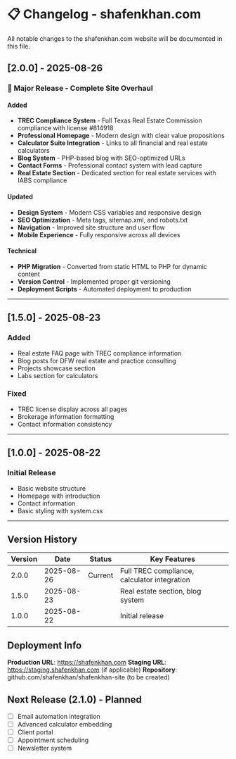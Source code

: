 # 📋 Changelog - shafenkhan.com

All notable changes to the shafenkhan.com website will be documented in this file.

## [2.0.0] - 2025-08-26

### 🚀 Major Release - Complete Site Overhaul

#### Added
- **TREC Compliance System** - Full Texas Real Estate Commission compliance with license #814918
- **Professional Homepage** - Modern design with clear value propositions
- **Calculator Suite Integration** - Links to all financial and real estate calculators
- **Blog System** - PHP-based blog with SEO-optimized URLs
- **Contact Forms** - Professional contact system with lead capture
- **Real Estate Section** - Dedicated section for real estate services with IABS compliance

#### Updated
- **Design System** - Modern CSS variables and responsive design
- **SEO Optimization** - Meta tags, sitemap.xml, and robots.txt
- **Navigation** - Improved site structure and user flow
- **Mobile Experience** - Fully responsive across all devices

#### Technical
- **PHP Migration** - Converted from static HTML to PHP for dynamic content
- **Version Control** - Implemented proper git versioning
- **Deployment Scripts** - Automated deployment to production

---

## [1.5.0] - 2025-08-23

### Added
- Real estate FAQ page with TREC compliance information
- Blog posts for DFW real estate and practice consulting
- Projects showcase section
- Labs section for calculators

### Fixed
- TREC license display across all pages
- Brokerage information formatting
- Contact information consistency

---

## [1.0.0] - 2025-08-22

### Initial Release
- Basic website structure
- Homepage with introduction
- Contact information
- Basic styling with system.css

---

## Version History

| Version | Date | Status | Key Features |
|---------|------|--------|--------------|
| 2.0.0 | 2025-08-26 | Current | Full TREC compliance, calculator integration |
| 1.5.0 | 2025-08-23 | | Real estate section, blog system |
| 1.0.0 | 2025-08-22 | | Initial release |

## Deployment Info

**Production URL**: https://shafenkhan.com
**Staging URL**: https://staging.shafenkhan.com (if applicable)
**Repository**: github.com/shafenkhan/shafenkhan-site (to be created)

## Next Release (2.1.0) - Planned

- [ ] Email automation integration
- [ ] Advanced calculator embedding
- [ ] Client portal
- [ ] Appointment scheduling
- [ ] Newsletter system